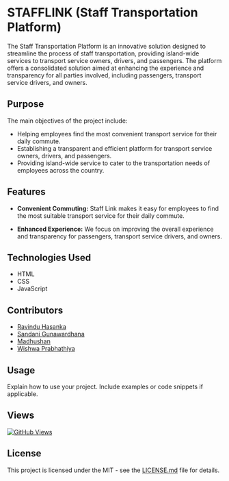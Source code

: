 # STAFFLINK (Staff Transportation Platform)

The Staff Transportation Platform is an innovative solution designed to streamline the process of staff transportation, providing island-wide services to transport service owners, drivers, and passengers. The platform offers a consolidated solution aimed at enhancing the experience and transparency for all parties involved, including passengers, transport service drivers, and owners.

## Purpose

The main objectives of the project include:

- Helping employees find the most convenient transport service for their daily commute.
- Establishing a transparent and efficient platform for transport service owners, drivers, and passengers.
- Providing island-wide service to cater to the transportation needs of employees across the country.

## Features

- **Convenient Commuting:** Staff Link makes it easy for employees to find the most suitable transport service for their daily commute.

- **Enhanced Experience:** We focus on improving the overall experience and transparency for passengers, transport service drivers, and owners.

## Technologies Used

  - HTML
  - CSS
  - JavaScript


## Contributors

- [Ravindu Hasanka](https://github.com/Ravinduhash)
- [Sandani Gunawardhana](https://github.com/GunawardhanaSIA)
- [Madhushan](https://github.com/MadhushanAndawaththa)
- [Wishwa Prabhathiya](https://github.com/wishwaprabathiya)

## Usage

Explain how to use your project. Include examples or code snippets if applicable.

## Views

[![GitHub Views](https://views.whatilearened.today/views/github/Ravinduhash/staffLink_frontend.svg)](https://github.com/Ravinduhash/staffLink_frontend)

## License

This project is licensed under the MIT - see the [LICENSE.md](LICENSE.md) file for details.


